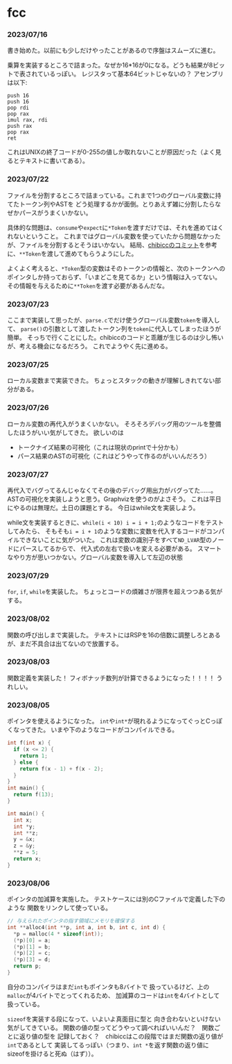 # fcc

### 2023/07/16
書き始めた。以前にも少しだけやったことがあるので序盤はスムーズに進む。

乗算を実装するところで詰まった。なぜか16*16が0になる。どうも結果が8ビットで表されているっぽい。
レジスタって基本64ビットじゃないの？
アセンブリは以下:
```
push 16
push 16
pop rdi
pop rax
imul rax, rdi
push rax
pop rax
ret
```

これはUNIXの終了コードが0-255の値しか取れないことが原因だった（よく見るとテキストに書いてある）。

### 2023/07/22
ファイルを分割するところで詰まっている。これまで1つのグローバル変数に持てたトークン列やASTを
どう処理するかが面倒。とりあえず雑に分割したらなぜかパースがうまくいかない。

具体的な問題は、`consume`や`expect`に`*Token`を渡すだけでは、それを進めてはくれないということ。
これまではグローバル変数を使っていたから問題なかったが、ファイルを分割するとそうはいかない。
結局、[chibiccのコミット](https://github.com/rui314/chibicc/commit/725badfb494544b7c7f1d4c4690b9bc033c6d051#diff-a0cb465674c1b01a07d361f25a0ef2b0214b7dfe9412b7777f89add956da10ec)を参考に、`**Token`を渡して進めてもらうようにした。

よくよく考えると、`*Token`型の変数はそのトークンの情報と、次のトークンへのポインタしか持っておらず、「いまどこを見てるか」という情報は入ってない。その情報を与えるために`**Token`を渡す必要があるんだな。

### 2023/07/23
ここまで実装して思ったが、`parse.c`でだけ使うグローバル変数`token`を導入して、
`parse()`の引数として渡したトークン列を`token`に代入してしまったほうが簡単。
そっちで行くことにした。chibiccのコードと乖離が生じるのは少し怖いが、考える機会になるだろう。
これでようやく先に進める。

### 2023/07/25
ローカル変数まで実装できた。
ちょっとスタックの動きが理解しきれてない部分がある。

### 2023/07/26
ローカル変数の再代入がうまくいかない。
そろそろデバッグ用のツールを整備したほうがいい気がしてきた。
欲しいのは
* トークナイズ結果の可視化（これは現状のprintで十分かも）
* パース結果のASTの可視化（これはどうやって作るのがいいんだろう）

### 2023/07/27
再代入でバグってるんじゃなくてその後のデバッグ用出力がバグってた……。
ASTの可視化を実装しようと思う。Graphvizを使うのがよさそう。
これは平日にやるのは無理だ。土日の課題とする。
今日はwhile文を実装しよう。

while文を実装するときに、`while(i < 10) i = i + 1;`のようなコードをテストしてみたら、
そもそも`i = i + 1`のような変数に変数を代入するコードがコンパイルできないことに気がついた。
これは変数の識別子をすべて`ND_LVAR`型のノードにパースしてるからで、
代入式の左右で扱いを変える必要がある。
スマートなやり方が思いつかない。グローバル変数を導入して左辺の状態


### 2023/07/29
`for`, `if`, `while`を実装した。
ちょっとコードの煩雑さが限界を超えつつある気がする。


### 2023/08/02
関数の呼び出しまで実装した。
テキストにはRSPを16の倍数に調整しろとあるが、まだ不具合は出てないので放置する。

### 2023/08/03
関数定義を実装した！
フィボナッチ数列が計算できるようになった！！！！
うれしい。

### 2023/08/05
ポインタを使えるようになった。
`int`や`int*`が現れるようになってぐっとCっぽくなってきた。
いまや下のようなコードがコンパイルできる。
```c
int f(int x) {
  if (x <= 2) {
    return 1;
  } else {
    return f(x - 1) + f(x - 2);
  }
}
int main() {
  return f(13);
}
```
```c
int main() {
  int x;
  int *y;
  int **z;
  y = &x;
  z = &y;
  **z = 5;
  return x;
}
```

### 2023/08/06
ポインタの加減算を実施した。
テストケースには別のCファイルで定義した下のような
関数をリンクして使っている。
```c
// 与えられたポインタの指す領域にメモリを確保する
int **alloc4(int **p, int a, int b, int c, int d) {
  *p = malloc(4 * sizeof(int));
  (*p)[0] = a;
  (*p)[1] = b;
  (*p)[2] = c;
  (*p)[3] = d;
  return p;
}
```
自分のコンパイラはまだ`int`もポインタも8バイトで
扱っているけど、上の`malloc`が4バイトでとってくれるため、
加減算のコードは`int`を4バイトとして扱っている。

`sizeof`を実装する段になって、いよいよ真面目に型と
向き合わないといけない気がしてきている。
関数の値の型ってどうやって調べればいいんだ？　関数ごとに返り値の型を
記録しておく？　chibiccはこの段階ではまだ関数の返り値が`int`であるとして
実装してるっぽい（つまり、`int *`を返す関数の返り値にsizeofを掛けると死ぬ（はず））。